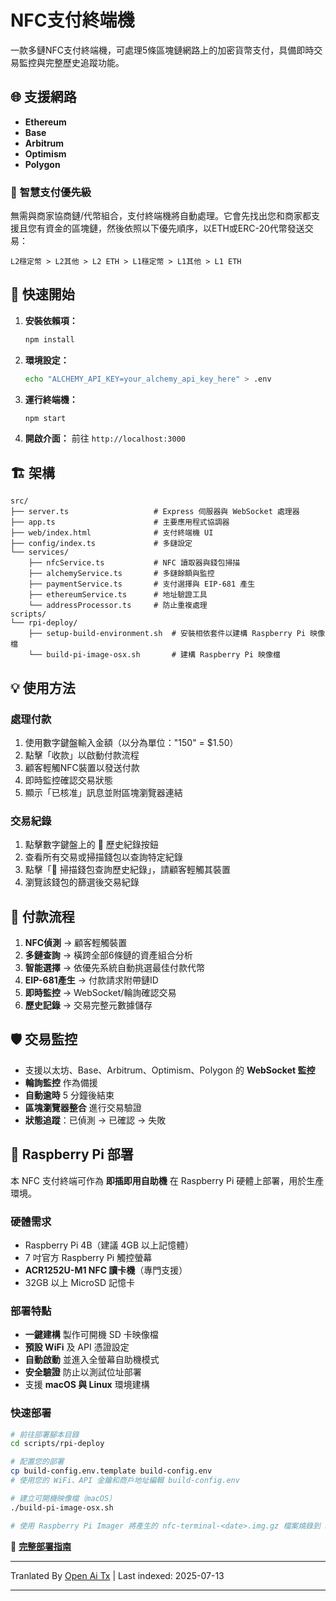 # NFC支付終端機

一款多鏈NFC支付終端機，可處理5條區塊鏈網路上的加密貨幣支付，具備即時交易監控與完整歷史追蹤功能。

## 🌐 支援網路

- **Ethereum**
- **Base**
- **Arbitrum**
- **Optimism**
- **Polygon**

### 🎯 **智慧支付優先級**

無需與商家協商鏈/代幣組合，支付終端機將自動處理。它會先找出您和商家都支援且您有資金的區塊鏈，然後依照以下優先順序，以ETH或ERC-20代幣發送交易：

```
L2穩定幣 > L2其他 > L2 ETH > L1穩定幣 > L1其他 > L1 ETH
```
## 🚀 快速開始

1. **安裝依賴項：**
   ```bash
   npm install
   ```

2. **環境設定：**
   ```bash
   echo "ALCHEMY_API_KEY=your_alchemy_api_key_here" > .env
   ```

3. **運行終端機：**
   ```bash
   npm start
   ```

4. **開啟介面：**
   前往 `http://localhost:3000`

## 🏗️ 架構

```
src/
├── server.ts                   # Express 伺服器與 WebSocket 處理器
├── app.ts                      # 主要應用程式協調器
├── web/index.html              # 支付終端機 UI
├── config/index.ts             # 多鏈設定
└── services/
    ├── nfcService.ts           # NFC 讀取器與錢包掃描
    ├── alchemyService.ts       # 多鏈餘額與監控
    ├── paymentService.ts       # 支付選擇與 EIP-681 產生
    ├── ethereumService.ts      # 地址驗證工具
    └── addressProcessor.ts     # 防止重複處理
scripts/
└── rpi-deploy/
    ├── setup-build-environment.sh  # 安裝相依套件以建構 Raspberry Pi 映像檔
    └── build-pi-image-osx.sh       # 建構 Raspberry Pi 映像檔
```
## 💡 使用方法

### **處理付款**
1. 使用數字鍵盤輸入金額（以分為單位："150" = $1.50）
2. 點擊「收款」以啟動付款流程
3. 顧客輕觸NFC裝置以發送付款
4. 即時監控確認交易狀態
5. 顯示「已核准」訊息並附區塊瀏覽器連結

### **交易紀錄**
1. 點擊數字鍵盤上的 📜 歷史紀錄按鈕
2. 查看所有交易或掃描錢包以查詢特定紀錄
3. 點擊「📱 掃描錢包查詢歷史紀錄」，請顧客輕觸其裝置
4. 瀏覽該錢包的篩選後交易紀錄


## 🔄 付款流程

1. **NFC偵測** → 顧客輕觸裝置
2. **多鏈查詢** → 橫跨全部6條鏈的資產組合分析
3. **智能選擇** → 依優先系統自動挑選最佳付款代幣
4. **EIP-681產生** → 付款請求附帶鏈ID
5. **即時監控** → WebSocket/輪詢確認交易
6. **歷史記錄** → 交易完整元數據儲存
## 🛡️ 交易監控

- 支援以太坊、Base、Arbitrum、Optimism、Polygon 的 **WebSocket 監控**
- **輪詢監控** 作為備援
- **自動逾時** 5 分鐘後結束
- **區塊瀏覽器整合** 進行交易驗證
- **狀態追蹤**：已偵測 → 已確認 → 失敗

## 🍓 Raspberry Pi 部署

本 NFC 支付終端可作為 **即插即用自助機** 在 Raspberry Pi 硬體上部署，用於生產環境。

### **硬體需求**
- Raspberry Pi 4B（建議 4GB 以上記憶體）
- 7 吋官方 Raspberry Pi 觸控螢幕
- **ACR1252U-M1 NFC 讀卡機**（專門支援）
- 32GB 以上 MicroSD 記憶卡

### **部署特點**
- **一鍵建構** 製作可開機 SD 卡映像檔
- **預設 WiFi** 及 API 憑證設定
- **自動啟動** 並進入全螢幕自助機模式
- **安全驗證** 防止以測試位址部署
- 支援 **macOS 與 Linux** 環境建構
### **快速部署**
```bash
# 前往部署腳本目錄
cd scripts/rpi-deploy

# 配置您的部署
cp build-config.env.template build-config.env
# 使用您的 WiFi、API 金鑰和商戶地址編輯 build-config.env

# 建立可開機映像檔（macOS）
./build-pi-image-osx.sh

# 使用 Raspberry Pi Imager 將產生的 nfc-terminal-<date>.img.gz 檔案燒錄到 SD 卡並開機！
```

📖 **[完整部署指南](https://raw.githubusercontent.com/FreePayPOS/merchant-app/main/README-DEPLOYMENT.md)**

---

Tranlated By [Open Ai Tx](https://github.com/OpenAiTx/OpenAiTx) | Last indexed: 2025-07-13

---